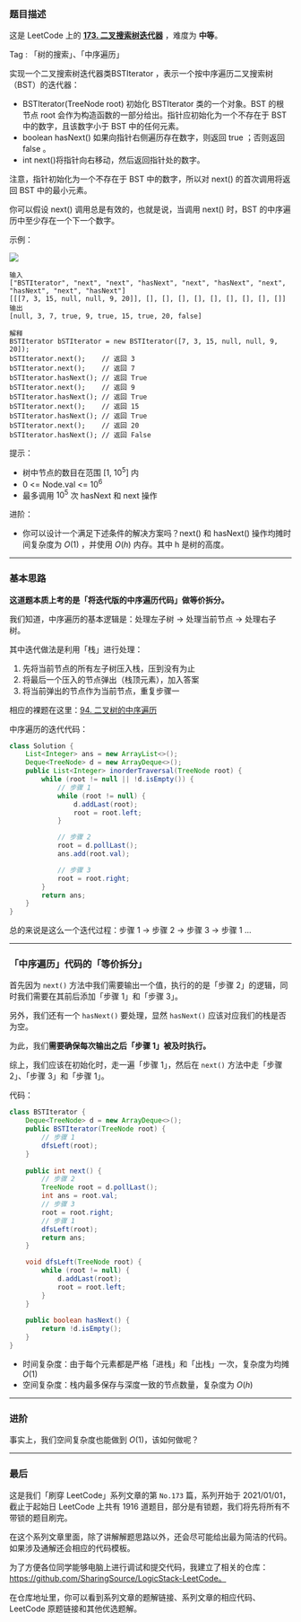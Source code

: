 ### 题目描述

这是 LeetCode 上的 **[173. 二叉搜索树迭代器](https://leetcode-cn.com/problems/binary-search-tree-iterator/solution/xiang-jie-ru-he-dui-die-dai-ban-de-zhong-4rxj/)** ，难度为 **中等**。

Tag : 「树的搜索」、「中序遍历」




实现一个二叉搜索树迭代器类BSTIterator ，表示一个按中序遍历二叉搜索树（BST）的迭代器：
* BSTIterator(TreeNode root) 初始化 BSTIterator 类的一个对象。BST 的根节点 root 会作为构造函数的一部分给出。指针应初始化为一个不存在于 BST 中的数字，且该数字小于 BST 中的任何元素。
* boolean hasNext() 如果向指针右侧遍历存在数字，则返回 true ；否则返回 false 。
* int next()将指针向右移动，然后返回指针处的数字。

注意，指针初始化为一个不存在于 BST 中的数字，所以对 next() 的首次调用将返回 BST 中的最小元素。

你可以假设 next() 调用总是有效的，也就是说，当调用 next() 时，BST 的中序遍历中至少存在一个下一个数字。

示例：

![](https://assets.leetcode.com/uploads/2018/12/25/bst-tree.png)

```
输入
["BSTIterator", "next", "next", "hasNext", "next", "hasNext", "next", "hasNext", "next", "hasNext"]
[[[7, 3, 15, null, null, 9, 20]], [], [], [], [], [], [], [], [], []]
输出
[null, 3, 7, true, 9, true, 15, true, 20, false]

解释
BSTIterator bSTIterator = new BSTIterator([7, 3, 15, null, null, 9, 20]);
bSTIterator.next();    // 返回 3
bSTIterator.next();    // 返回 7
bSTIterator.hasNext(); // 返回 True
bSTIterator.next();    // 返回 9
bSTIterator.hasNext(); // 返回 True
bSTIterator.next();    // 返回 15
bSTIterator.hasNext(); // 返回 True
bSTIterator.next();    // 返回 20
bSTIterator.hasNext(); // 返回 False
```

提示：
* 树中节点的数目在范围 [1, $10^5$] 内
* 0 <= Node.val <= $10^6$
* 最多调用 $10^5$ 次 hasNext 和 next 操作


进阶：
* 你可以设计一个满足下述条件的解决方案吗？next() 和 hasNext() 操作均摊时间复杂度为 $O(1)$ ，并使用 $O(h)$ 内存。其中 h 是树的高度。

---

### 基本思路

**这道题本质上考的是「将迭代版的中序遍历代码」做等价拆分。**

我们知道，中序遍历的基本逻辑是：处理左子树 -> 处理当前节点 -> 处理右子树。

其中迭代做法是利用「栈」进行处理：

1. 先将当前节点的所有左子树压入栈，压到没有为止
2. 将最后一个压入的节点弹出（栈顶元素），加入答案
3. 将当前弹出的节点作为当前节点，重复步骤一

相应的裸题在这里：[94. 二叉树的中序遍历](https://leetcode-cn.com/problems/binary-tree-inorder-traversal/)

中序遍历的迭代代码：
```java
class Solution {
    List<Integer> ans = new ArrayList<>();
    Deque<TreeNode> d = new ArrayDeque<>();
    public List<Integer> inorderTraversal(TreeNode root) {
        while (root != null || !d.isEmpty()) {
            // 步骤 1
            while (root != null) {
                d.addLast(root);
                root = root.left;
            }

            // 步骤 2
            root = d.pollLast();
            ans.add(root.val);

            // 步骤 3
            root = root.right;
        }
        return ans;
    }
}
```

总的来说是这么一个迭代过程：步骤 1 -> 步骤 2 -> 步骤 3 -> 步骤 1 ...

***

### 「中序遍历」代码的「等价拆分」

首先因为 `next()` 方法中我们需要输出一个值，执行的的是「步骤 2」的逻辑，同时我们需要在其前后添加「步骤 1」和「步骤 3」。

另外，我们还有一个 `hasNext()` 要处理，显然 `hasNext()` 应该对应我们的栈是否为空。

为此，我们**需要确保每次输出之后「步骤 1」被及时执行。**

综上，我们应该在初始化时，走一遍「步骤 1」，然后在 `next()` 方法中走「步骤 2」、「步骤 3」和「步骤 1」。

代码：
```java []
class BSTIterator {
    Deque<TreeNode> d = new ArrayDeque<>();
    public BSTIterator(TreeNode root) {
        // 步骤 1
        dfsLeft(root);
    }
    
    public int next() {
        // 步骤 2
        TreeNode root = d.pollLast();
        int ans = root.val;
        // 步骤 3
        root = root.right;
        // 步骤 1
        dfsLeft(root);
        return ans;
    }

    void dfsLeft(TreeNode root) {
        while (root != null) {
            d.addLast(root);
            root = root.left;
        }
    }
    
    public boolean hasNext() {
        return !d.isEmpty();
    }
}
```
* 时间复杂度：由于每个元素都是严格「进栈」和「出栈」一次，复杂度为均摊 $O(1)$
* 空间复杂度：栈内最多保存与深度一致的节点数量，复杂度为 $O(h)$


***

### 进阶

事实上，我们空间复杂度也能做到 $O(1)$，该如何做呢？

---

### 最后

这是我们「刷穿 LeetCode」系列文章的第 `No.173` 篇，系列开始于 2021/01/01，截止于起始日 LeetCode 上共有 1916 道题目，部分是有锁题，我们将先将所有不带锁的题目刷完。

在这个系列文章里面，除了讲解解题思路以外，还会尽可能给出最为简洁的代码。如果涉及通解还会相应的代码模板。

为了方便各位同学能够电脑上进行调试和提交代码，我建立了相关的仓库：https://github.com/SharingSource/LogicStack-LeetCode。

在仓库地址里，你可以看到系列文章的题解链接、系列文章的相应代码、LeetCode 原题链接和其他优选题解。

